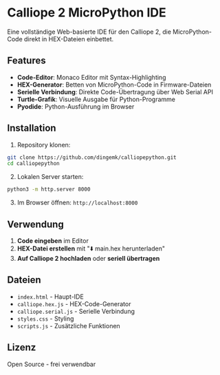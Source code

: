 # Calliope 2 MicroPython IDE

Eine vollständige Web-basierte IDE für den Calliope 2, die MicroPython-Code direkt in HEX-Dateien einbettet.

## Features

- **Code-Editor**: Monaco Editor mit Syntax-Highlighting
- **HEX-Generator**: Betten von MicroPython-Code in Firmware-Dateien
- **Serielle Verbindung**: Direkte Code-Übertragung über Web Serial API
- **Turtle-Grafik**: Visuelle Ausgabe für Python-Programme
- **Pyodide**: Python-Ausführung im Browser

## Installation

1. Repository klonen:
```bash
git clone https://github.com/dingemk/calliopepython.git
cd calliopepython
```

2. Lokalen Server starten:
```bash
python3 -m http.server 8000
```

3. Im Browser öffnen: `http://localhost:8000`

## Verwendung

1. **Code eingeben** im Editor
2. **HEX-Datei erstellen** mit "⬇️ main.hex herunterladen"
3. **Auf Calliope 2 hochladen** oder **seriell übertragen**

## Dateien

- `index.html` - Haupt-IDE
- `calliope.hex.js` - HEX-Code-Generator
- `calliope.serial.js` - Serielle Verbindung
- `styles.css` - Styling
- `scripts.js` - Zusätzliche Funktionen

## Lizenz

Open Source - frei verwendbar
